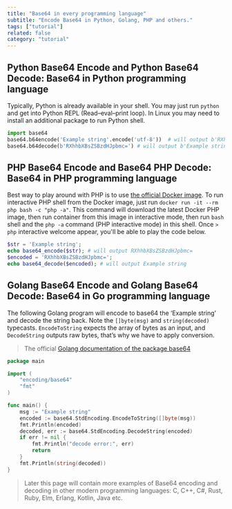 ```yaml
---
title: "Base64 in every programming language"
subtitle: "Encode Base64 in Python, Golang, PHP and others."
tags: ["tutorial"]
related: false
category: "tutorial"
---
```


## Python Base64 Encode and Python Base64 Decode: Base64 in Python programming language
Typically, Python is already available in your shell. You may just run `python` and get into Python REPL (Read–eval–print loop). In Linux you may need to install an additional package to run Python shell.
```python
import base64
base64.b64encode('Example string'.encode('utf-8'))  # will output b'RXhhbXBsZSBzdHJpbmc='
base64.b64decode(b'RXhhbXBsZSBzdHJpbmc=') # will output b'Example string'
```

## PHP Base64 Encode and Base64 PHP Decode: Base64 in PHP programming language
Best way to play around with PHP is to use [the official Docker image](https://hub.docker.com/_/php). To run interactive PHP shell from the Docker image, just run `docker run -it --rm php bash -c "php -a"`. This command will download the latest Docker PHP image, then run container from this image in interactive mode, then run `bash` shell and the `php -a` command (PHP interactive mode) in this shell.
Once `> php` interactive welcome appear, you'll be able to play the code below.
```php
$str = 'Example string';
echo base64_encode($str); # will output RXhhbXBsZSBzdHJpbmc=
$encoded = 'RXhhbXBsZSBzdHJpbmc=';
echo base64_decode($encoded); # will output Example string
```

## Golang Base64 Encode and Golang Base64 Decode: Base64 in Go programming language
The following Golang program will encode to base64 the ‘Example string’ and decode the string back. Note the `[]byte(msg)` and `string(decoded)` typecasts. `EncodeToString` expects the array of bytes as an input, and `DecodeString` outputs raw bytes, that’s why we have to apply conversion.
> The official [Golang documentation of the package base64](https://golang.org/pkg/encoding/base64/)

```go
package main

import (
	"encoding/base64"
	"fmt"
)

func main() {
	msg := "Example string"
	encoded := base64.StdEncoding.EncodeToString([]byte(msg))
	fmt.Println(encoded)
	decoded, err := base64.StdEncoding.DecodeString(encoded)
	if err != nil {
		fmt.Println("decode error:", err)
		return
	}
	fmt.Println(string(decoded))
}

```

> Later this page will contain more examples of Base64 encoding and decoding in other modern programming languages: C, C++, C#, Rust, Ruby, Elm, Erlang, Kotlin, Java etc.
